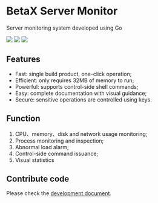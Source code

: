 # BetaX Server Monitor

Server monitoring system developed using Go

[![](https://img.shields.io/badge/Go-1.20+-%2300ADD8?style=flat&logo=go)](go.work)
[![](https://img.shields.io/badge/Control-1.0.0-green)](control)
[![](https://img.shields.io/badge/Client-1.0.0-green)](client)

## Features
* Fast: single build product, one-click operation;
* Efficient: only requires 32MB of memory to run;
* Powerful: supports control-side shell commands;
* Easy: complete documentation with visual guidance;
* Secure: sensitive operations are controlled using keys.

## Function
1. CPU、memory、disk and network usage monitoring;
2. Process monitoring and inspection;
3. Abnormal load alarm;
4. Control-side command issuance;
5. Visual statistics

## Contribute code

Please check the [development document](/docs/dev.md).
